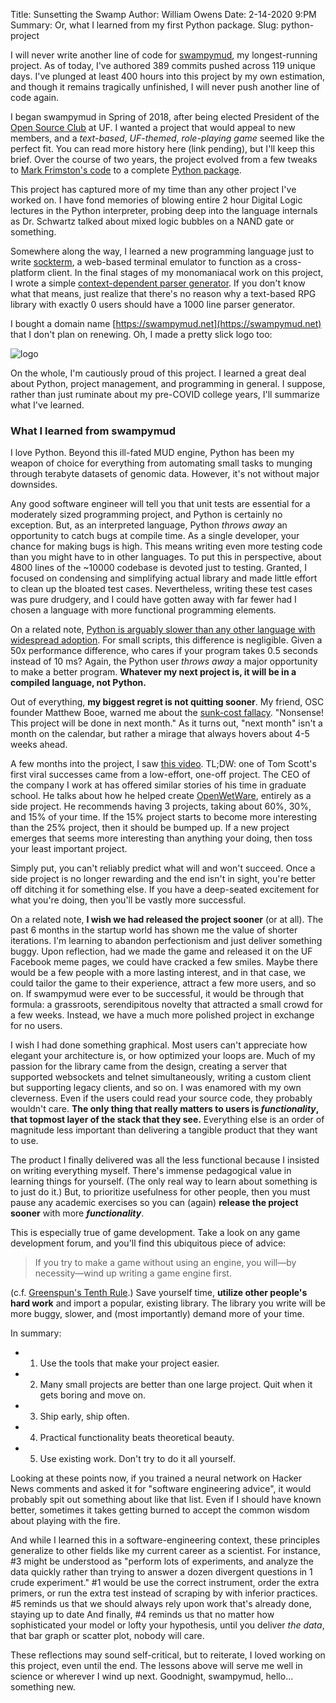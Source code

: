 Title: Sunsetting the Swamp
Author: William Owens
Date: 2-14-2020 9:PM
Summary: Or, what I learned from my first Python package.
Slug: python-project

I will never write another line of code for [swampymud](https://github.com/ufosc/swampymud), my longest-running project.
As of today, I've authored 389 commits pushed across 119 unique days.
I've plunged at least 400 hours into this project by my own estimation, and though it remains tragically unfinished, I will never push another line of code again.

I began swampymud in Spring of 2018, after being elected President of the [Open Source Club](https://ufopensource.club) at UF.
I wanted a project that would appeal to new members, and a *text-based*, *UF-themed*, *role-playing game* seemed like the perfect fit.
You can read more history here (link pending), but I'll keep this brief.
Over the course of two years, the project evolved from a few tweaks to [Mark Frimston's code](https://github.com/Frimkron/mud-pi) to a complete [Python package](https://pypi.org/project/swampymud/).

This project has captured more of my time than any other project I've worked on.
I have fond memories of blowing entire 2 hour Digital Logic lectures in the Python interpreter, probing deep into the language internals as Dr. Schwartz talked about mixed logic bubbles on a NAND gate or something.

Somewhere along the way, I learned a new programming language just to write [sockterm](https://github.com/wsowens/sockterm), a web-based terminal emulator to function as a cross-platform client.
In the final stages of my monomaniacal work on this project, I wrote a simple [context-dependent parser generator](https://github.com/ufosc/swampymud/blob/fe5bfa683e63370c3db14f6fa9b6c1bb088b3627/swampymud/util/parser.py).
If you don't know what that means, just realize that there's no reason why a text-based RPG library with exactly 0 users should have a 1000 line parser generator.

I bought a domain name [https://swampymud.net](https://swampymud.net) that I don't plan on renewing.
Oh, I made a pretty slick logo too:

![logo](https://raw.githubusercontent.com/ufosc/swampymud/2e28f9db1f0f4e1c4aafccdf7f58bf2a22b82366/images/sm_logo_animated.svg)

On the whole, I'm cautiously proud of this project.
I learned a great deal about Python, project management, and programming in general.
I suppose, rather than just ruminate about my pre-COVID college years, I'll summarize what I've learned.

### What I learned from swampymud

I love Python.
Beyond this ill-fated MUD engine, Python has been my weapon of choice for everything from automating small tasks to munging through terabyte datasets of genomic data.
However, it's not without major downsides.

Any good software engineer will tell you that unit tests are essential for a moderately sized programming project, and Python is certainly no exception.
But, as an interpreted language, Python *throws away* an opportunity to catch bugs at compile time.
As a single developer, your chance for making bugs is high.
This means writing even more testing code than you might have to in other languages.
To put this in perspective, about 4800 lines of the ~10000 codebase is devoted just to testing.
Granted, I focused on condensing and simplifying actual library and made little effort to clean up the bloated test cases.
Nevertheless, writing these test cases was pure drudgery, and I could have gotten away with far fewer had I chosen a language with more functional programming elements.

On a related note, [Python is arguably slower than any other language with widespread adoption](https://benchmarksgame-team.pages.debian.net/benchmarksgame/fastest/python3-go.html).
For small scripts, this difference is negligible.
Given a 50x performance difference, who cares if your program takes 0.5 seconds instead of 10 ms?
Again, the Python user *throws away* a major opportunity to make a better program. **Whatever my next project is, it will be in a compiled language, not Python.**

Out of everything, **my biggest regret is not quitting sooner**.
My friend, OSC founder Matthew Booe, warned me about the [sunk-cost fallacy](https://en.wikipedia.org/wiki/Sunk_cost#Fallacy_effect).
"Nonsense! This project will be done in next month."
As it turns out, "next month" isn't a month on the calendar, but rather a mirage that always hovers about 4-5 weeks ahead.

A few months into the project, I saw [this video](https://youtu.be/3tO3h9APNbM).
TL;DW: one of Tom Scott's first viral successes came from a low-effort, one-off project.
The CEO of the company I work at has offered similar stories of his time in graduate school.
He talks about how he helped create [OpenWetWare](https://openwetware.org/wiki/Main_Page), entirely as a side project.
He recommends having 3 projects, taking about 60%, 30%, and 15% of your time.
If the 15% project starts to become more interesting than the 25% project, then it should be bumped up.
If a new project emerges that seems more interesting than anything your doing, then toss your least important project.

Simply put, you can't reliably predict what will and won't succeed.
Once a side project is no longer rewarding and the end isn't in sight, you're better off ditching it for something else.
If you have a deep-seated excitement for what you're doing, then you'll be vastly more successful.

On a related note, **I wish we had released the project sooner** (or at all).
The past 6 months in the startup world has shown me the value of shorter iterations.
I'm learning to abandon perfectionism and just deliver something buggy.
Upon reflection, had we made the game and released it on the UF Facebook meme pages, we could have cracked a few smiles.
Maybe there would be a few people with a more lasting interest, and in that case, we could tailor the game to their experience, attract a few more users, and so on.
If swampymud were ever to be successful, it would be through that formula: a grassroots, serendipitous novelty that attracted a small crowd for a few weeks. 
Instead, we have a much more polished project in exchange for no users.

I wish I had done something graphical.
Most users can't appreciate how elegant your architecture is, or how optimized your loops are.
Much of my passion for the library came from the design, creating a server that supported websockets and telnet simultaneously, writing a custom client but supporting legacy clients, and so on.
I was enamored with my own cleverness.
Even if the users could read your source code, they probably wouldn't care. 
**The only thing that really matters to users is *functionality*, that topmost layer of the stack that they see.**
Everything else is an order of magnitude less important than delivering a tangible product that they want to use.

The product I finally delivered was all the less functional because I insisted on writing everything myself.
There's immense pedagogical value in learning things for yourself.
(The only real way to learn about something is to just do it.)
But, to prioritize usefulness for other people, then you must pause any academic exercises so you can (again) **release the project sooner** with more ***functionality***.

This is especially true of game development.
Take a look on any game development forum, and you'll find this ubiquitous piece of advice:

> If you try to make a game without using an engine, you will⁠—by necessity⁠—wind up writing a game engine first.

(c.f. [Greenspun's Tenth Rule](https://en.wikipedia.org/wiki/Greenspun%27s_tenth_rule).)
Save yourself time, **utilize other people's hard work** and import a popular, existing library.
The library you write will be more buggy, slower, and (most importantly) demand more of your time.

In summary:

- 1. Use the tools that make your project easier.
- 2. Many small projects are better than one large project. Quit when it gets boring and move on.
- 3. Ship early, ship often.
- 4. Practical functionality beats theoretical beauty.
- 5. Use existing work. Don't try to do it all yourself.

Looking at these points now, if you trained a neural network on Hacker News comments and asked it for "software engineering advice", it would probably spit out something about like that list.
Even if I should have known better, sometimes it takes getting burned to accept the common wisdom about playing with the fire.

And while I learned this in a software-engineering context, these principles generalize to other fields like my current career as a scientist.
For instance, #3 might be understood as "perform lots of experiments, and analyze the data quickly rather than trying to answer a dozen divergent questions in 1 crude experiment."
#1 would be use the correct instrument, order the extra primers, or run the extra test instead of scraping by with inferior practices.
#5 reminds us that we should always rely upon work that's already done, staying up to date 
And finally, #4 reminds us that no matter how sophisticated your model or lofty your hypothesis, until you deliver *the data*, that bar graph or scatter plot, nobody will care.

These reflections may sound self-critical, but to reiterate, I loved working on this project, even until the end.
The lessons above will serve me well in science or wherever I wind up next.
Goodnight, swampymud, hello... something new.
